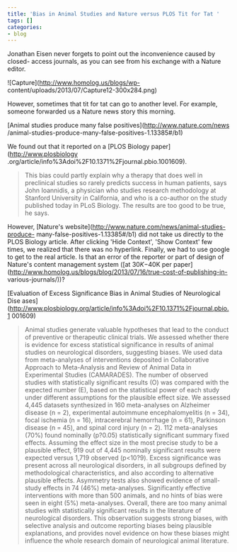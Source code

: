 ```yaml
---
title: 'Bias in Animal Studies and Nature versus PLOS Tit for Tat '
tags: []
categories:
- blog
---
```

Jonathan Eisen never forgets to point out the inconvenience caused by closed-
access journals, as you can see from his exchange with a Nature editor.
<!--more-->

![Capture](http://www.homolog.us/blogs/wp-
content/uploads/2013/07/Capture12-300x284.png)

However, sometimes that tit for tat can go to another level. For example,
someone forwarded us a Nature news story this morning.

[Animal studies produce many false positives](http://www.nature.com/news
/animal-studies-produce-many-false-positives-1.13385#/b1)

We found out that it reported on a [PLOS Biology paper](http://www.plosbiology
.org/article/info%3Adoi%2F10.1371%2Fjournal.pbio.1001609).

> This bias could partly explain why a therapy that does well in preclinical
studies so rarely predicts success in human patients, says John Ioannidis, a
physician who studies research methodology at Stanford University in
California, and who is a co-author on the study published today in PLoS
Biology. The results are too good to be true, he says.

However, [Nature's website](http://www.nature.com/news/animal-studies-produce-
many-false-positives-1.13385#/b1) did not take us directly to the PLOS Biology
article. After clicking 'Hide Context', 'Show Context' few times, we realized
that there was no hyperlink. Finally, we had to use google to get to the real
article. Is that an error of the reporter or part of design of Nature's
content management system ([at $30K-$40K per
paper](http://www.homolog.us/blogs/blog/2013/07/16/true-cost-of-publishing-in-
various-journals/))?

[Evaluation of Excess Significance Bias in Animal Studies of Neurological Dise
ases](http://www.plosbiology.org/article/info%3Adoi%2F10.1371%2Fjournal.pbio.1
001609)

> Animal studies generate valuable hypotheses that lead to the conduct of
preventive or therapeutic clinical trials. We assessed whether there is
evidence for excess statistical significance in results of animal studies on
neurological disorders, suggesting biases. We used data from meta-analyses of
interventions deposited in Collaborative Approach to Meta-Analysis and Review
of Animal Data in Experimental Studies (CAMARADES). The number of observed
studies with statistically significant results (O) was compared with the
expected number (E), based on the statistical power of each study under
different assumptions for the plausible effect size. We assessed 4,445
datasets synthesized in 160 meta-analyses on Alzheimer disease (n = 2),
experimental autoimmune encephalomyelitis (n = 34), focal ischemia (n = 16),
intracerebral hemorrhage (n = 61), Parkinson disease (n = 45), and spinal cord
injury (n = 2). 112 meta-analyses (70%) found nominally (p?0.05) statistically
significant summary fixed effects. Assuming the effect size in the most
precise study to be a plausible effect, 919 out of 4,445 nominally significant
results were expected versus 1,719 observed (p<10?9). Excess significance was
present across all neurological disorders, in all subgroups defined by
methodological characteristics, and also according to alternative plausible
effects. Asymmetry tests also showed evidence of small-study effects in 74
(46%) meta-analyses. Significantly effective interventions with more than 500
animals, and no hints of bias were seen in eight (5%) meta-analyses. Overall,
there are too many animal studies with statistically significant results in
the literature of neurological disorders. This observation suggests strong
biases, with selective analysis and outcome reporting biases being plausible
explanations, and provides novel evidence on how these biases might influence
the whole research domain of neurological animal literature.

